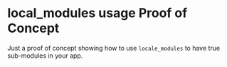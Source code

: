 # local_modules usage Proof of Concept

Just a proof of concept showing how to use `locale_modules` to have true
sub-modules in your app.
